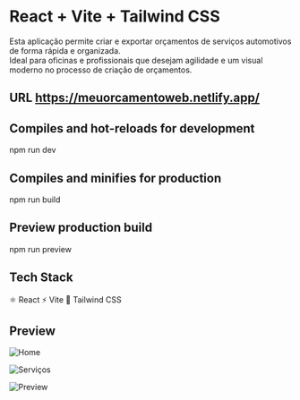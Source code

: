 # React + Vite + Tailwind CSS

Esta aplicação permite criar e exportar orçamentos de serviços automotivos de forma rápida e organizada.  
Ideal para oficinas e profissionais que desejam agilidade e um visual moderno no processo de criação de orçamentos.

## URL https://meuorcamentoweb.netlify.app/

## Compiles and hot-reloads for development

npm run dev

## Compiles and minifies for production 

npm run build

## Preview production build

npm run preview

## Tech Stack

⚛️ React 
⚡ Vite
🎨 Tailwind CSS


## Preview

![Home](https://github.com/user-attachments/assets/19982772-31da-4815-aad5-7812b4372a28)

![Serviços](https://github.com/user-attachments/assets/42ec7ea2-0ce3-4cba-a925-07851e449792)

![Preview](https://github.com/user-attachments/assets/d56f1876-f5ed-44c6-9c89-a85cb7c04833)

